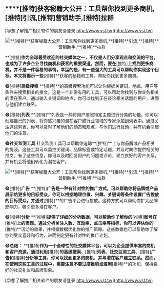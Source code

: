 ## ****[推特]**获客秘籍大公开：工具帮你找到更多商机,**[推特]**引流,**[推特]**营销助手,**[推特]**拉群**

[😍想了解推广相关软件的朋友请登录 http://www.vst.tw](http://www.vst.tw)

 <center><img src="https://vst.tw/MP4/tuiguang/png/4.png" alt="**[推特]**获客秘籍大公开：工具帮你找到更多商机,**[推特]**引流,**[推特]**营销助手,**[推特]**拉群"></center>

**[推特]**作为全球最受欢迎的社交媒体之一，不仅是人们分享观点和交流的平台，也成为了许多企业寻找商机和获客的重要渠道。然而，要在**[推特]**上找到更多商机，并不是一件容易的事情。幸运的是，有一些强大的工具可以帮助你实现这个目标。本文将揭示一些**[推特]**获客的秘籍和工具，帮助你找到更多商机。

**😄**[推特]**高级搜索**
**[推特]**的高级搜索功能可以让你根据关键词、地点、用户等条件来搜索相关的推文。这是一个非常有用的工具，可以帮助你找到与你业务相关的潜在客户。通过输入关键词和地点，你可以找到正在谈论相关话题的用户，进而与他们建立联系。

**😄**[推特]**列表**
**[推特]**列表是一种将用户按照特定主题进行分类的功能。你可以创建自己的列表，将你感兴趣的潜在客户或行业领域的专家添加到列表中。通过关注这些列表，你可以及时了解他们的动态和观点，与他们进行互动，并有机会引起他们的注意。

**😄社交监测工具**
社交监测工具可以帮助你追踪**[推特]**上与你品牌或产品相关的提及。这些工具可以监控关键词、品牌标签或特定话题，并及时向你提供相关的推文。有了这些信息，你可以及时回复用户的问题或评论，建立良好的客户关系，并有机会将他们转化为潜在客户。

 <center><img src="https://vst.tw/MP4/tuiguang/png/7.png" alt="**[推特]**获客秘籍大公开：工具帮你找到更多商机,**[推特]**引流,**[推特]**营销助手,**[推特]**拉群"></center>

**😄**[推特]**广告**
**[推特]**广告是一种有针对性的推广方式，可以帮助你将品牌或产品展示给更多的目标受众。你可以根据地理位置、兴趣、关键词等条件设置广告投放的目标受众，并通过**[推特]**的广告平台进行投放。这种方式可以帮助你扩大品牌影响力，吸引更多潜在客户。

**😄**[推特]**分析**
**[推特]**提供了详细的分析数据，可以帮助你了解你的**[推特]**账号在**[推特]**上的表现。通过分析关注人数、互动率、点击率等指标，你可以评估你的**[推特]**活动的效果，并根据数据优化你的推广策略。这些数据也可以帮助你了解你的受众喜好和行为，进而制定更有针对性的推广计划。

**😄总结：**
**[推特]**作为一个全球性的社交媒体平台，可以为企业提供丰富的商机和客户资源。通过利用**[推特]**的高级搜索、**[推特]**列表、社交监测工具、**[推特]**广告和**[推特]**分析等工具，你可以找到更多的商机，并与潜在客户建立联系。然而，在使用这些工具的过程中，需要注意不要过度推销或滥用**[推特]**的功能，保持良好的社交礼仪和品牌形象。

[😍想了解推广相关软件的朋友请登录 http://www.vst.tw](http://www.vst.tw)



